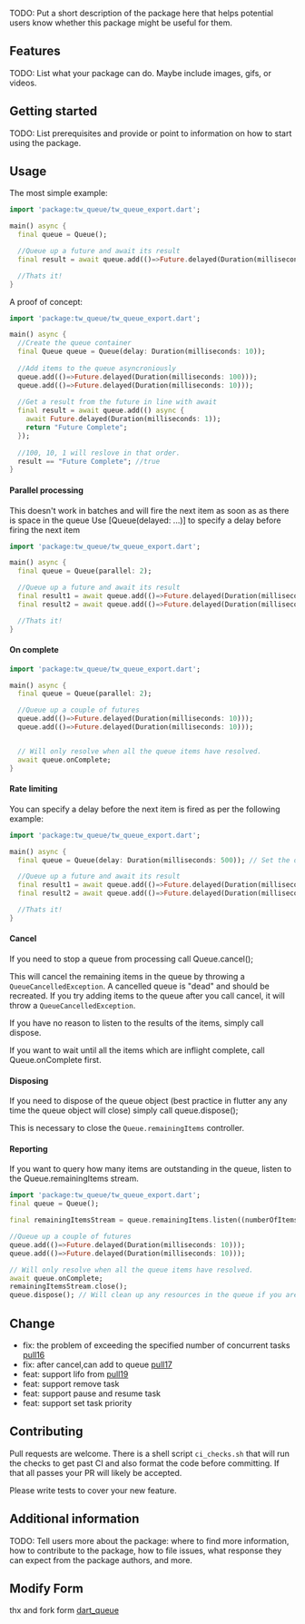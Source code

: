 <!--
This README describes the package. If you publish this package to pub.dev,
this README's contents appear on the landing page for your package.

For information about how to write a good package README, see the guide for
[writing package pages](https://dart.dev/guides/libraries/writing-package-pages).

For general information about developing packages, see the Dart guide for
[creating packages](https://dart.dev/guides/libraries/create-library-packages)
and the Flutter guide for
[developing packages and plugins](https://flutter.dev/developing-packages).
-->

TODO: Put a short description of the package here that helps potential users
know whether this package might be useful for them.

## Features

TODO: List what your package can do. Maybe include images, gifs, or videos.

## Getting started

TODO: List prerequisites and provide or point to information on how to
start using the package.

## Usage

The most simple example:
```dart
import 'package:tw_queue/tw_queue_export.dart';

main() async {
  final queue = Queue();

  //Queue up a future and await its result
  final result = await queue.add(()=>Future.delayed(Duration(milliseconds: 10)));

  //Thats it!
}
```

A proof of concept:

```dart
import 'package:tw_queue/tw_queue_export.dart';

main() async {
  //Create the queue container
  final Queue queue = Queue(delay: Duration(milliseconds: 10));
  
  //Add items to the queue asyncroniously
  queue.add(()=>Future.delayed(Duration(milliseconds: 100)));
  queue.add(()=>Future.delayed(Duration(milliseconds: 10)));
  
  //Get a result from the future in line with await
  final result = await queue.add(() async {
    await Future.delayed(Duration(milliseconds: 1));
    return "Future Complete";
  });
  
  //100, 10, 1 will reslove in that order.
  result == "Future Complete"; //true
}
```

#### Parallel processing
This doesn't work in batches and will fire the next item as soon as as there is space in the queue
Use [Queue(delayed: ...)] to specify a delay before firing the next item  

```dart
import 'package:tw_queue/tw_queue_export.dart';

main() async {
  final queue = Queue(parallel: 2);

  //Queue up a future and await its result
  final result1 = await queue.add(()=>Future.delayed(Duration(milliseconds: 10)));
  final result2 = await queue.add(()=>Future.delayed(Duration(milliseconds: 10)));

  //Thats it!
}
```

#### On complete
```dart
import 'package:tw_queue/tw_queue_export.dart';

main() async {
  final queue = Queue(parallel: 2);

  //Queue up a couple of futures
  queue.add(()=>Future.delayed(Duration(milliseconds: 10)));
  queue.add(()=>Future.delayed(Duration(milliseconds: 10)));


  // Will only resolve when all the queue items have resolved.
  await queue.onComplete;
}
```

#### Rate limiting
You can specify a delay before the next item is fired as per the following example:

```dart
import 'package:tw_queue/tw_queue_export.dart';

main() async {
  final queue = Queue(delay: Duration(milliseconds: 500)); // Set the delay here

  //Queue up a future and await its result
  final result1 = await queue.add(()=>Future.delayed(Duration(milliseconds: 10)));
  final result2 = await queue.add(()=>Future.delayed(Duration(milliseconds: 10)));

  //Thats it!
}
```

#### Cancel

If you need to stop a queue from processing call Queue.cancel();

This will cancel the remaining items in the queue by throwing a `QueueCancelledException`.
A cancelled queue is "dead" and should be recreated. If you try adding items to the queue after you
call cancel, it will throw a `QueueCancelledException`.

If you have no reason to listen to the results of the items, simply call dispose.

If you want to wait until all the items which are inflight complete, call Queue.onComplete first.

#### Disposing
If you need to dispose of the queue object (best practice in flutter any any time the queue object will close)
simply call queue.dispose();

This is necessary to close the `Queue.remainingItems` controller.

#### Reporting
If you want to query how many items are outstanding in the queue, listen to the Queue.remainingItems stream.

```dart
import 'package:tw_queue/tw_queue_export.dart';
final queue = Queue();

final remainingItemsStream = queue.remainingItems.listen((numberOfItems)=>print(numberOfItems));

//Queue up a couple of futures
queue.add(()=>Future.delayed(Duration(milliseconds: 10)));
queue.add(()=>Future.delayed(Duration(milliseconds: 10)));

// Will only resolve when all the queue items have resolved.
await queue.onComplete;
remainingItemsStream.close();
queue.dispose(); // Will clean up any resources in the queue if you are done with it.


```
## Change 
- fix: the problem of exceeding the specified number of concurrent tasks [pull16](https://github.com/rknell/dart_queue/pull/16)
- fix: after cancel,can add to queue [pull17](https://github.com/rknell/dart_queue/pull/17)
- feat: support lifo from [pull19](https://github.com/rknell/dart_queue/pull/18)
- feat: support remove task
- feat: support pause and resume task
- feat: support set task priority


## Contributing

Pull requests are welcome. There is a shell script `ci_checks.sh` that will run the checks to get 
past CI and also format the code before committing. If that all passes your PR will likely be accepted.

Please write tests to cover your new feature.


## Additional information

TODO: Tell users more about the package: where to find more information, how to
contribute to the package, how to file issues, what response they can expect
from the package authors, and more.

## Modify Form 
thx and fork form [dart_queue](https://github.com/rknell/dart_queue)

